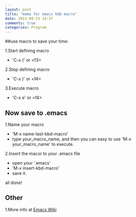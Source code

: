 ```yaml
---
layout: post
title: "memo for emacs kdb macro"
date: 2013-09-23 14:37
comments: true
categories: Program
---
```



##use macro to save your time:


1.Start defining macro

  * 'C-x (' or \<f3>  

2.Stop defining macro

* 'C-x )' or \<f4>

3.Execute macro

* 'C-x e' or \<f4>


## Now save to .emacs 

1.Name your macro

* 'M-x name-last-kbd-macro' 
* type your_macro_name, and then you can easy to use 'M-x your_macro_name' to execute.

2.Insert the macor to your .emacs file

* open your '.emacs'
* 'M-x insert-kbd-macro'
* save it.

all done!

## Other
1.More info at [Emacs Wiki](http://www.emacswiki.org/emacs/KeyboardMacros)
